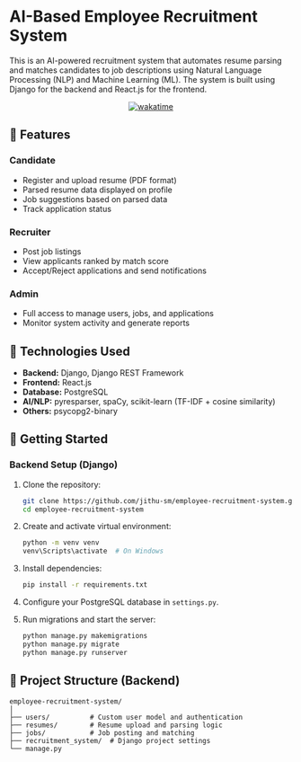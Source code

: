 # AI-Based Employee Recruitment System

This is an AI-powered recruitment system that automates resume parsing and matches candidates to job descriptions using Natural Language Processing (NLP) and Machine Learning (ML). The system is built using Django for the backend and React.js for the frontend.

<div align="center">

[![wakatime](https://wakatime.com/badge/user/e952d4d7-b591-4f25-9cc5-372f864cae94/project/df2f9293-2278-4594-8392-c00568fea153.svg)](https://wakatime.com/badge/user/e952d4d7-b591-4f25-9cc5-372f864cae94/project/df2f9293-2278-4594-8392-c00568fea153)

</div>

## 🔧 Features

### Candidate
- Register and upload resume (PDF format)
- Parsed resume data displayed on profile
- Job suggestions based on parsed data
- Track application status

### Recruiter
- Post job listings
- View applicants ranked by match score
- Accept/Reject applications and send notifications

### Admin
- Full access to manage users, jobs, and applications
- Monitor system activity and generate reports

## 🧰 Technologies Used

- **Backend:** Django, Django REST Framework
- **Frontend:** React.js
- **Database:** PostgreSQL
- **AI/NLP:** pyresparser, spaCy, scikit-learn (TF-IDF + cosine similarity)
- **Others:** psycopg2-binary

## 🚀 Getting Started

### Backend Setup (Django)

1. Clone the repository:
   ```bash
   git clone https://github.com/jithu-sm/employee-recruitment-system.git
   cd employee-recruitment-system
   ```

2. Create and activate virtual environment:
   ```bash
   python -m venv venv
   venv\Scripts\activate  # On Windows
   ```

3. Install dependencies:
   ```bash
   pip install -r requirements.txt
   ```

4. Configure your PostgreSQL database in `settings.py`.

5. Run migrations and start the server:
   ```bash
   python manage.py makemigrations
   python manage.py migrate
   python manage.py runserver
   ```

## 📂 Project Structure (Backend)

```
employee-recruitment-system/
│
├── users/          # Custom user model and authentication
├── resumes/        # Resume upload and parsing logic
├── jobs/           # Job posting and matching
├── recruitment_system/  # Django project settings
└── manage.py
```
